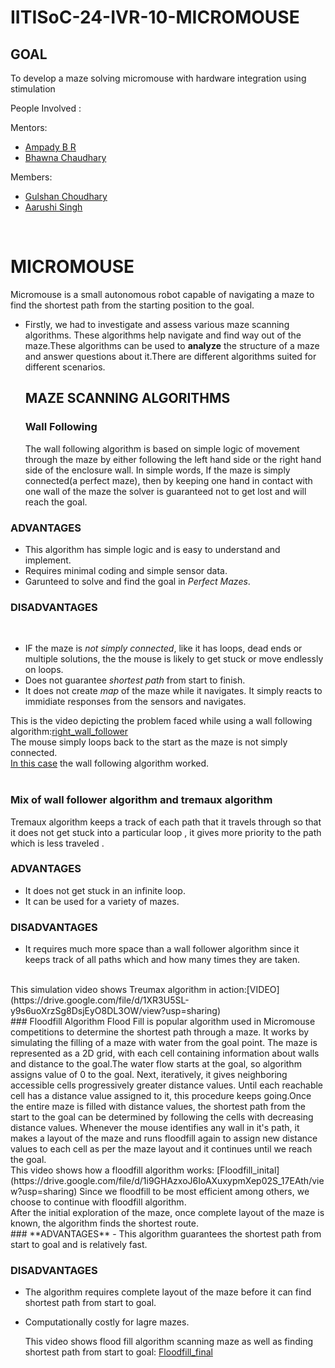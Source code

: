 # IITISoC-24-IVR-10-MICROMOUSE

## GOAL
To develop a maze solving micromouse with hardware integration using stimulation

People Involved : 

Mentors:
- [Ampady B R](https://github.com/ampady06)
- [Bhawna Chaudhary](https://github.com/WebWizard104)

Members:
- [Gulshan Choudhary](https://github.com/xingetwjojrtoj)
- [Aarushi Singh](https://github.com/Amberss-Log)
<br>

# MICROMOUSE
 Micromouse is a small autonomous robot capable of navigating a maze to find the shortest path from the starting position to the goal. 
 - Firstly, we had to investigate and assess various maze scanning algorithms. These algorithms help navigate and find way out of the maze.These algorithms can be used to **analyze** the structure of a maze and answer questions about it.There are different algorithms suited for different scenarios.

   ## MAZE SCANNING ALGORITHMS
   ### Wall Following
   The wall following algorithm is based on simple logic of movement through the maze by either following the left hand side or the right hand side of the enclosure wall. In simple words, If the maze is simply connected(a perfect maze), then by keeping one hand in contact with one wall of the maze the solver is guaranteed not to get lost and will reach the goal.
   <br>
  ### **ADVANTAGES**
   - This algorithm has simple logic and is easy to understand and implement.
   - Requires minimal coding and simple sensor data.
   - Garunteed to solve and find the goal in *Perfect Mazes*.

  ### **DISADVANTAGES**
 
<br>

   - IF the maze is *not simply connected*, like it has loops, dead ends or multiple solutions, the the mouse is likely to get stuck or move endlessly on loops.
   - Does not guarantee *shortest path* from start to finish.
   - It does not create *map* of the maze while it navigates. It simply reacts to immidiate responses from the sensors and navigates.

   This is the video depicting the problem faced while using a wall following algorithm:[right_wall_follower](https://drive.google.com/file/d/1flYjwpWsy6WhyAmOay1xKx8tjAGSHOHe/view?usp=sharing)
   <br>
   The mouse simply loops back to the start as the maze is not simply connected.
<br>
[In this case](https://drive.google.com/file/d/1BO-K_sEmUj3vDzHHRxPZWSjLFI5veKmK/view?usp=sharing) the wall following algorithm worked.
<br>
<br>
### Mix of wall follower algorithm and tremaux algorithm
Tremaux algorithm keeps a track of each path that it travels through so that it does not get stuck into a particular loop , it gives more priority to the path which is less traveled . 
<br>
### **ADVANTAGES**
- It does not get stuck in an infinite loop.
- It can be used for a variety of mazes.

### **DISADVANTAGES**
- It requires much more space than a wall follower algorithm since it keeps track of all paths which and  how many times they are taken.
<br>
This simulation video shows Treumax algorithm in action:[VIDEO](https://drive.google.com/file/d/1XR3U5SL-y9s6uoXrzSg8DsjEyO8DL3OW/view?usp=sharing)
<br>
### Floodfill Algorithm
Flood Fill is popular algorithm used in Micromouse competitions to determine the shortest path through a maze. It works by simulating the filling of a maze with water from the goal point.
The maze is represented as a 2D grid, with each cell containing information about walls and distance to the goal.The water flow starts at the goal, so algorithm assigns value of 0 to the goal. Next, iteratively, it gives neighboring accessible cells progressively greater distance values. Until each reachable cell has a distance value assigned to it, this procedure keeps going.Once the entire maze is filled with distance values, the shortest path from the start to the goal can be determined by following the cells with decreasing distance values. Whenever the mouse identifies any wall in it's path, it makes a layout of the maze and runs floodfill again to assign new distance values to each cell as per the maze layout and it continues until we reach the goal.
<br> 
This video shows how a floodfill algorithm works: [Floodfill_inital](https://drive.google.com/file/d/1i9GHAzxoJ6IoAXuxypmXep02S_17EAth/view?usp=sharing)
Since we floodfill to be most efficient among others, we choose to continue with floodfill algorithm.
<br>
After the initial exploration of the maze, once complete layout of the maze is known, the algorithm finds the shortest route.
<br>
### **ADVANTAGES**
- This algorithm guarantees the shortest path from start to goal and is relatively fast.

### **DISADVANTAGES**
- The algorithm requires complete layout of the maze before it can find shortest path from start to goal.
- Computationally costly for lagre mazes.
  <br>

  This video shows flood fill algorithm scanning maze as well as finding shortest path from start to goal: [Floodfill_final](https://drive.google.com/file/d/1clfPy3I-suyK9Hdtrby9k95kz-t7QTri/view?usp=sharing)
  <br>
  
